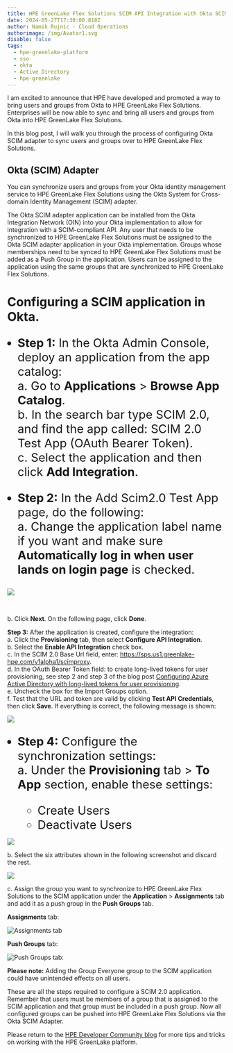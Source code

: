 ```yaml
---
title: HPE GreenLake Flex Solutions SCIM API Integration with Okta SCIM Adapter
date: 2024-05-27T17:30:08.818Z
author: Namik Rujnic - Cloud Operations
authorimage: /img/Avatar1.svg
disable: false
tags:
  - hpe-greenlake-platform
  - sso
  - okta
  - Active Directory
  - hpe-greenlake
---
```

<style> li { font-size: 27px; line-height: 33px; max-width: none; } </style>

I am excited to announce that HPE have developed and promoted a way to bring users and groups from Okta to HPE GreenLake Flex Solutions. Enterprises will be now able to sync and bring all users and groups from Okta into HPE GreenLake Flex Solutions.

In this blog post, I will walk you through the process of configuring Okta SCIM adapter to sync users and groups over to HPE GreenLake Flex Solutions.


## Okta (SCIM) Adapter

You can synchronize users and groups from your Okta identity management service to HPE GreenLake Flex Solutions using the Okta System for Cross-domain Identity Management (SCIM) adapter. 

The Okta SCIM adapter application can be installed from the Okta Integration Network (OIN) into your Okta implementation to allow for integration with a SCIM-compliant API. Any user that needs to be synchronized to HPE GreenLake Flex Solutions must be assigned to the Okta SCIM adapter application in your Okta implementation. Groups whose memberships need to be synced to HPE GreenLake Flex Solutions must be added as a Push Group in the application. Users can be assigned to the application using the same groups that are synchronized to HPE GreenLake Flex Solutions.

# Configuring a SCIM application in Okta.

* **Step 1:** In the Okta Admin Console, deploy an application from the app catalog:    
    a. Go to **Applications** > **Browse App Catalog**.    
    b. In the search bar type SCIM 2.0, and find the app called: SCIM 2.0 Test App (OAuth Bearer Token).    
    c. Select the application and then click **Add Integration**.   
 
* **Step 2:**  In the Add Scim2.0 Test App page, do the following:    
    a. Change the application label name if you want and make sure **Automatically log in when user lands on login page** is checked.

![](/img/scimgeneral.png)

  <br />

   b. Click **Next**. On the following page, click **Done**.    

**Step 3:** After the application is created, configure the integration:    
    a. Click the **Provisioning** tab, then select **Configure API Integration**.    
    b. Select the **Enable API Integration** check box.    
    c. In the SCIM 2.0 Base Url field, enter: https://sps.us1.greenlake-hpe.com/v1alpha1/scimproxy.    
    d. In the OAuth Bearer Token field: to create long-lived tokens for user provisioning, see step 2 and step 3 of the blog post [Configuring Azure Active Directory with long-lived tokens for user provisioning](https://developer.hpe.com/blog/configuring-azure-ad-with-long-term-token-for-scim-provisiong/).    
    e. Uncheck the box for the Import Groups option.    
    f. Test that the URL and token are valid by clicking **Test API Credentials**, then click **Save**. If everything is correct, the following message is shown:

![](/img/scimtest.png)

* **Step 4:** Configure the synchronization settings:    
    a. Under the **Provisioning** tab > **To App** section, enable these settings:

  * Create Users    
  * Deactivate Users    

![](/img/scim2app.png)

   b. Select the six attributes shown in the following screenshot and discard the rest.    

![](/img/attributes.png)

   c. Assign the group you want to synchronize to HPE GreenLake Flex Solutions to the SCIM application under the **Application** > **Assignments** tab and add it as a push group in  the **Push Groups** tab.

**Assignments** tab:

![](/img/scim-group.png "Assignments tab")

**Push Groups** tab:

![](/img/scim-push.png "Push Groups tab:")

**Please note:**
Adding the Group Everyone group to the SCIM application could have unintended effects on all users. 

These are all the steps required to configure a SCIM 2.0 application. Remember that users must be members of a group that is assigned to the SCIM application and that group must be included in a push group. 
Now all configured groups can be pushed into HPE GreenLake Flex Solutions via the Okta SCIM Adapter.

Please return to the [HPE Developer Community blog](https://developer.hpe.com/blog/) for more tips and tricks on working with the HPE GreenLake platform.